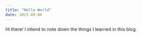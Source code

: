 ```yaml
---
title: "Hello World"
date: 2023-09-06
---
```


Hi there! I intend to note down the things I learned in this blog.
